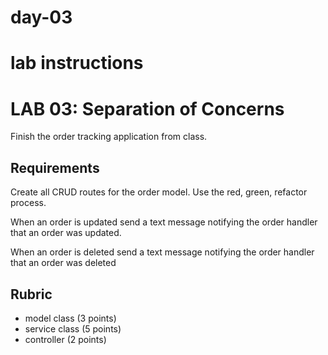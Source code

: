 # day-03

# lab instructions

# LAB 03: Separation of Concerns

Finish the order tracking application from class.

## Requirements

Create all CRUD routes for the order model. Use the red, green,
refactor process.

When an order is updated send a text message notifying the order
handler that an order was updated.

When an order is deleted send a text message notifying the order
handler that an order was deleted

## Rubric

- model class (3 points)
- service class (5 points)
- controller (2 points)
